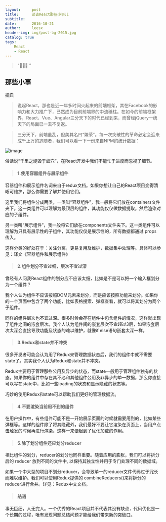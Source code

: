 ```yaml
---
layout:     post
title:      谈谈React那些小事儿
subtitle:    
date:       2016-10-21
author:     leesx
header-img: img/post-bg-2015.jpg
catalog: true
tags:
    React
    - React
---
```


> “🙉🙉🙉 ”

## 那些小事

[摘自](http://gold.xitu.io/post/583a6d0261ff4b007ecaaceb)

> 说起React，那也是近一年多时间火起来的前端框架，其在Facebook的影响力和大力推广下，已然成为目前前端界的中流砥柱。在如今的前端框架界，React、Vue、Angular三分天下的时代已经到来，而曾经jQuery一统天下的局面已一去不复返。

> 三分天下，前端虽乱，但美其名曰“繁荣”。每一次突破性的革命必定会迎来成千上万的追随者，我们可以看一下一份来自NPM的统计数据：

![image](https://dn-mhke0kuv.qbox.me/30525de2acc04e01869b.png)

俗话说“千里之堤毁于蚁穴”，在React开发中我们不能忙于进度而忽视了细节。

> #### 1.使用容器组件与展示组件

容器组件和展示组件名词来自于redux文档。如果你想让自己的React项目变得清晰可维护，那么你需要了解并使用它们。

这里我们将组件分成两类，一类叫“容器组件”，我一般将它们放在containers文件夹下。这一类组件可以理解为最顶层的组件，其功能仅仅做数据提取，然后渲染对应的子组件。

另一类叫“展示组件”，我一般将它们放在components文件夹下。这一类组件可以理解为只具有展示性的子组件，其功能仅仅是展示性的，所有数据都通过 props 传入。

这样分类的好处在于：关注分离，更易复用及维护，数据集中处理等。具体可以参见：译文《容器组件和展示组件》

> #### 2.组件划分不宜过细，层次不宜过深

曾经有人问我React组件的划分应不应该太细，比如是不是可以把一个输入框划分为一个组件？

我个人认为组件不应该按照DOM元素来划分，而是应该按照功能来划分。如果你的一个页面中包含了两个功能，比如表格搜索、弹框查看，就可以将其划分为两个子组件。

同样的组件层次也不宜过深。很多时候会存在组件中包含组件的情况，这样就出现了组件之间的嵌套层次。我个人认为组件间的嵌套层次不宜超过3层，如果嵌套层次太深会直接导致功能及状态的难以维护，就像if else语句嵌套太深一样。

> #### 3.Redux和state并不冲突

很多开发者可能会认为用了Redux来管理数据状态后，我们的组件中就不需要state了。其实我个人认为Redux和state并不冲突。

Redux主要用于管理那些公用及异步的状态，而state一般用于管理组件独有的状态。如果你的组件中存在其不必和其他组件公用及非异步的单一数据，那么你直接可以写在state中，比如一些loading的状态和显示隐藏的状态等。

巧妙的使用Redux和state可以帮助我们更好的管理数据流。

> #### 4.不要渲染当前用不到的组件

在用户操作中，有些组件可能不是一开始展示页面的时候就需要用到的，比如某些弹框等。这样的组件除了将其隐藏外，我们最好不要让它渲染在页面上，当用户点击触发的时候再进行渲染，这样一来便起到了优化加载的作用。

> #### 5.除了划分组件还应划分reducer

相比组件的划分，reducer的划分也同样重要。随着应用的膨胀，我们可以将拆分后的 reducer 放到不同的文件中, 以保持其独立性并用于专门处理不同的数据域。

如果一个中大型的项目不划分reducer，会导致单一的reducer文件代码过于冗长而难以维护。我们可以使用Redux提供的 combineReducers()来将拆分的reducer进行合并。详见：Redux中文文档。

> #### 结语

事无巨细，人无完人。一个优秀的React项目并不代表其没有缺点，代码优化是一个长期的过程，唯有发现问题总结问题才能给我们带来新的突破口。
